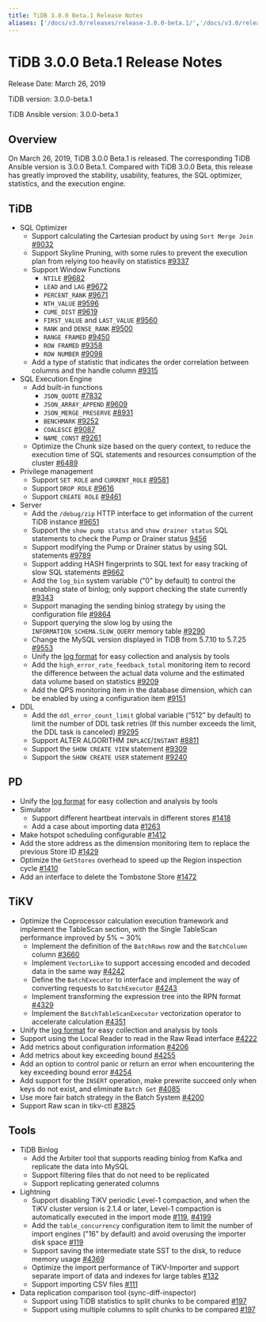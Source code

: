 ```yaml
---
title: TiDB 3.0.0 Beta.1 Release Notes
aliases: ['/docs/v3.0/releases/release-3.0.0-beta.1/','/docs/v3.0/releases/3.0.0-beta.1/','/docs/releases/3.0.0-beta.1/']
---
```


# TiDB 3.0.0 Beta.1 Release Notes

Release Date: March 26, 2019

TiDB version: 3.0.0-beta.1

TiDB Ansible version: 3.0.0-beta.1

## Overview

On March 26, 2019, TiDB 3.0.0 Beta.1 is released. The corresponding TiDB Ansible version is 3.0.0 Beta.1. Compared with TiDB 3.0.0 Beta, this release has greatly improved the stability, usability, features, the SQL optimizer, statistics, and the execution engine.

## TiDB

+ SQL Optimizer
    - Support calculating the Cartesian product by using `Sort Merge Join` [#9032](https://github.com/pingcap/tidb/pull/9037)
    - Support Skyline Pruning, with some rules to prevent the execution plan from relying too heavily on statistics [#9337](https://github.com/pingcap/tidb/pull/9337)
    + Support Window Functions
        - `NTILE` [#9682](https://github.com/pingcap/tidb/pull/9682)
        - `LEAD` and `LAG` [#9672](https://github.com/pingcap/tidb/pull/9672)
        - `PERCENT_RANK` [#9671](https://github.com/pingcap/tidb/pull/9671)
        - `NTH_VALUE` [#9596](https://github.com/pingcap/tidb/pull/9596)
        - `CUME_DIST` [#9619](https://github.com/pingcap/tidb/pull/9619)
        - `FIRST_VALUE` and `LAST_VALUE` [#9560](https://github.com/pingcap/tidb/pull/9560)
        - `RANK` and `DENSE_RANK` [#9500](https://github.com/pingcap/tidb/pull/9500)
        - `RANGE FRAMED` [#9450](https://github.com/pingcap/tidb/pull/9450)
        - `ROW FRAMED` [#9358](https://github.com/pingcap/tidb/pull/9358)
        - `ROW NUMBER` [#9098](https://github.com/pingcap/tidb/pull/9098)
    - Add a type of statistic that indicates the order correlation between columns and the handle column [#9315](https://github.com/pingcap/tidb/pull/9315)
+ SQL Execution Engine
    + Add built-in functions
        - `JSON_QUOTE` [#7832](https://github.com/pingcap/tidb/pull/7832)
        - `JSON_ARRAY_APPEND` [#9609](https://github.com/pingcap/tidb/pull/9609)
        - `JSON_MERGE_PRESERVE` [#8931](https://github.com/pingcap/tidb/pull/8931)
        - `BENCHMARK` [#9252](https://github.com/pingcap/tidb/pull/9252)
        - `COALESCE` [#9087](https://github.com/pingcap/tidb/pull/9087)
        - `NAME_CONST` [#9261](https://github.com/pingcap/tidb/pull/9261)
    - Optimize the Chunk size based on the query context, to reduce the execution time of SQL statements and resources consumption of the cluster [#6489](https://github.com/pingcap/tidb/issues/6489)
+ Privilege management
    - Support `SET ROLE` and `CURRENT_ROLE` [#9581](https://github.com/pingcap/tidb/pull/9581)
    - Support `DROP ROLE` [#9616](https://github.com/pingcap/tidb/pull/9616)
    - Support `CREATE ROLE` [#9461](https://github.com/pingcap/tidb/pull/9461)
+ Server
    - Add the `/debug/zip` HTTP interface to get information of the current TiDB instance [#9651](https://github.com/pingcap/tidb/pull/9651)
    - Support the `show pump status` and `show drainer status` SQL statements to check the Pump or Drainer status [9456](https://github.com/pingcap/tidb/pull/9456)
    - Support modifying the Pump or Drainer status by using SQL statements [#9789](https://github.com/pingcap/tidb/pull/9789)
    - Support adding HASH fingerprints to SQL text for easy tracking of slow SQL statements [#9662](https://github.com/pingcap/tidb/pull/9662)
    - Add the `log_bin` system variable ("0" by default) to control the enabling state of binlog; only support checking the state currently [#9343](https://github.com/pingcap/tidb/pull/9343)
    - Support managing the sending binlog strategy by using the configuration file [#9864](https://github.com/pingcap/tidb/pull/9864)
    - Support querying the slow log by using the `INFORMATION_SCHEMA.SLOW_QUERY` memory table [#9290](https://github.com/pingcap/tidb/pull/9290)
    - Change the MySQL version displayed in TiDB from 5.7.10 to 5.7.25 [#9553](https://github.com/pingcap/tidb/pull/9553)
    - Unify the [log format](https://github.com/tikv/rfcs/blob/master/text/2018-12-19-unified-log-format.md) for easy collection and analysis by tools
    - Add the `high_error_rate_feedback_total` monitoring item to record the difference between the actual data volume and the estimated data volume based on statistics [#9209](https://github.com/pingcap/tidb/pull/9209)
    - Add the QPS monitoring item in the database dimension, which can be enabled by using a configuration item [#9151](https://github.com/pingcap/tidb/pull/9151)
+ DDL
    - Add the `ddl_error_count_limit` global variable (“512” by default) to limit the number of DDL task retries (If this number exceeds the limit, the DDL task is canceled) [#9295](https://github.com/pingcap/tidb/pull/9295)
    - Support ALTER ALGORITHM `INPLACE`/`INSTANT` [#8811](https://github.com/pingcap/tidb/pull/8811)
    - Support the `SHOW CREATE VIEW` statement [#9309](https://github.com/pingcap/tidb/pull/9309)
    - Support the `SHOW CREATE USER` statement [#9240](https://github.com/pingcap/tidb/pull/9240)

## PD

+ Unify the [log format](https://github.com/tikv/rfcs/blob/master/text/0018-unified-log-format.md) for easy collection and analysis by tools
+ Simulator
    - Support different heartbeat intervals in different stores [#1418](https://github.com/pingcap/pd/pull/1418)
    - Add a case about importing data [#1263](https://github.com/pingcap/pd/pull/1263)
+ Make hotspot scheduling configurable [#1412](https://github.com/pingcap/pd/pull/1412)
+ Add the store address as the dimension monitoring item to replace the previous Store ID [#1429](https://github.com/pingcap/pd/pull/1429)
+ Optimize the `GetStores` overhead to speed up the Region inspection cycle [#1410](https://github.com/pingcap/pd/pull/1410)
+ Add an interface to delete the Tombstone Store [#1472](https://github.com/pingcap/pd/pull/1472)

## TiKV

+ Optimize the Coprocessor calculation execution framework and implement the TableScan section, with the Single TableScan performance improved by 5% ~ 30%
    - Implement the definition of the `BatchRows` row and the `BatchColumn` column [#3660](https://github.com/tikv/tikv/pull/3660)
    - Implement `VectorLike` to support accessing encoded and decoded data in the same way [#4242](https://github.com/tikv/tikv/pull/4242)
    - Define the `BatchExecutor` to interface and implement the way of converting requests to `BatchExecutor` [#4243](https://github.com/tikv/tikv/pull/4243)
    - Implement transforming the expression tree into the RPN format [#4329](https://github.com/tikv/tikv/pull/4329)
    - Implement the `BatchTableScanExecutor` vectorization operator to accelerate calculation [#4351](https://github.com/tikv/tikv/pull/4351)
+ Unify the [log format](https://github.com/tikv/rfcs/blob/master/text/0018-unified-log-format.md) for easy collection and analysis by tools
+ Support using the Local Reader to read in the Raw Read interface [#4222](https://github.com/tikv/tikv/pull/4222)
+ Add metrics about configuration information [#4206](https://github.com/tikv/tikv/pull/4206)
+ Add metrics about key exceeding bound [#4255](https://github.com/tikv/tikv/pull/4255)
+ Add an option to control panic or return an error when encountering the key exceeding bound error [#4254](https://github.com/tikv/tikv/pull/4254)
+ Add support for the `INSERT` operation, make prewrite succeed only when keys do not exist, and eliminate `Batch Get` [#4085](https://github.com/tikv/tikv/pull/4085)
+ Use more fair batch strategy in the Batch System [#4200](https://github.com/tikv/tikv/pull/4200)
+ Support Raw scan in tikv-ctl [#3825](https://github.com/tikv/tikv/pull/3825)

## Tools

+ TiDB Binlog
    - Add the Arbiter tool that supports reading binlog from Kafka and replicate the data into MySQL
    - Support filtering files that do not need to be replicated
    - Support replicating generated columns
+ Lightning
    - Support disabling TiKV periodic Level-1 compaction, and when the TiKV cluster version is 2.1.4 or later, Level-1 compaction is automatically executed in the import mode [#119](https://github.com/pingcap/tidb-lightning/pull/119), [#4199](https://github.com/tikv/tikv/pull/4199)
    - Add the `table_concurrency` configuration item to limit the number of import engines ("16" by default) and avoid overusing the importer disk space [#119](https://github.com/pingcap/tidb-lightning/pull/119)
    - Support saving the intermediate state SST to the disk, to reduce memory usage [#4369](https://github.com/tikv/tikv/pull/4369)
    - Optimize the import performance of TiKV-Importer and support separate import of data and indexes for large tables [#132](https://github.com/pingcap/tidb-lightning/pull/132)
    - Support importing CSV files [#111](https://github.com/pingcap/tidb-lightning/pull/111)
+ Data replication comparison tool (sync-diff-inspector)
    - Support using TiDB statistics to split chunks to be compared [#197](https://github.com/pingcap/tidb-tools/pull/197)
    - Support using multiple columns to split chunks to be compared [#197](https://github.com/pingcap/tidb-tools/pull/197)
